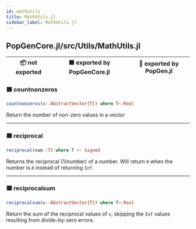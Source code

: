 ```yaml
---
id: mathutils
title: MathUtils.jl
sidebar_label: MathUtils.jl
---
```

## PopGenCore.jl/src/Utils/MathUtils.jl
| 📦  not exported | 🟪  exported by PopGenCore.jl | 🔵  exported by PopGen.jl |
|:---:|:---:|:---:|

### 🟪 countnonzeros
```julia
countnonzeros(x::AbstractVector{T}) where T<:Real
```
Return the number of non-zero values in a vector

----
### 🟪 reciprocal
```julia
reciprocal(num::T) where T <: Signed
```
Returns the reciprocal (1/number) of a number. Will return `0` when
the number is `0` instead of returning `Inf`.

----
### 🟪 reciprocalsum
```julia
reciprocalsum(x::AbstractVector{T}) where T<:Real
```
Return the sum of the reciprocal values of `x`, skipping the `Inf` values
resulting from divide-by-zero errors.
